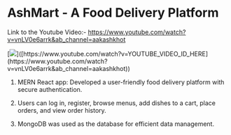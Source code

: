 # AshMart - A Food Delivery Platform

Link to the Youtube Video:- https://www.youtube.com/watch?v=vnLV0e6arrk&ab_channel=aakashkhot

[![]([https://img.youtube.com/vi/YOUTUBE_VIDEO_ID_HERE/0.jpg](https://www.youtube.com/watch?v=vnLV0e6arrk&ab_channel=aakashkhot))]([https://www.youtube.com/watch?v=YOUTUBE_VIDEO_ID_HERE](https://www.youtube.com/watch?v=vnLV0e6arrk&ab_channel=aakashkhot))

1) MERN React app: Developed a user-friendly food delivery platform with secure authentication.

2) Users can log in, register, browse menus, add dishes to a cart, place orders, and view order history.

3) MongoDB was used as the database for efficient data management.
